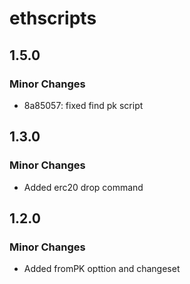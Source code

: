 # ethscripts

## 1.5.0

### Minor Changes

- 8a85057: fixed find pk script

## 1.3.0

### Minor Changes

- Added erc20 drop command

## 1.2.0

### Minor Changes

- Added fromPK opttion and changeset
